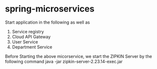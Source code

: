 # spring-microservices

Start application in the following as well as 

1. Service registry
2. Cloud API Gateway
3. User Service
4. Department Service

Before Starting the above micorservice, we start the ZIPKIN Server by the following command
java -jar zipkin-server-2.23.14-exec.jar



